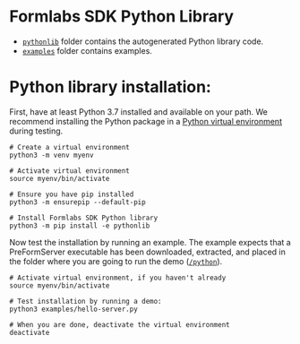 # Formlabs SDK Python Library

- [`pythonlib`](pythonlib) folder contains the autogenerated Python library code.
- [`examples`](examples) folder contains examples.

# Python library installation:

First, have at least Python 3.7 installed and available on your path.
We recommend installing the Python package in a [Python virtual environment](https://docs.python.org/3/library/venv.html) during testing.

```
# Create a virtual environment
python3 -m venv myenv

# Activate virtual environment
source myenv/bin/activate

# Ensure you have pip installed
python3 -m ensurepip --default-pip

# Install Formlabs SDK Python library
python3 -m pip install -e pythonlib
```

Now test the installation by running an example. The example expects that a PreFormServer executable has been downloaded, extracted, and placed in the folder where you are going to run the demo ([`/python`](/python)).

```
# Activate virtual environment, if you haven't already
source myenv/bin/activate

# Test installation by running a demo:
python3 examples/hello-server.py

# When you are done, deactivate the virtual environment
deactivate
```